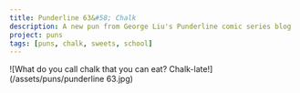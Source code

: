 ```yaml
---
title: Punderline 63&#58; Chalk
description: A new pun from George Liu's Punderline comic series blog
project: puns
tags: [puns, chalk, sweets, school]
---
```


![What do you call chalk that you can eat? Chalk-late!](/assets/puns/punderline 63.jpg)
